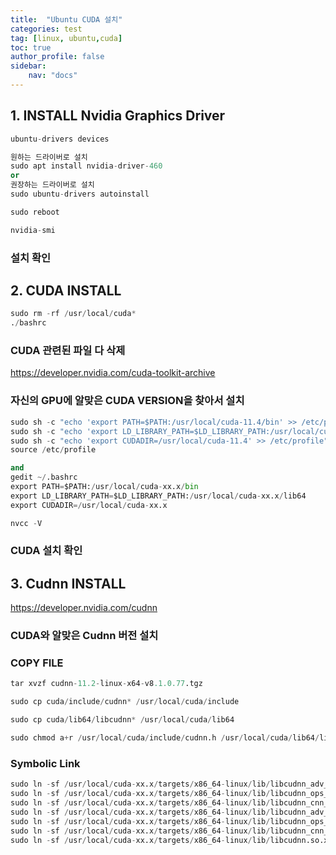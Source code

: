 ```yaml
---
title:  "Ubuntu CUDA 설치"
categories: test
tag: [linux, ubuntu,cuda]
toc: true
author_profile: false
sidebar:
    nav: "docs"
---
```



## 1. INSTALL Nvidia Graphics Driver
```python
ubuntu-drivers devices

원하는 드라이버로 설치
sudo apt install nvidia-driver-460
or
권장하는 드라이버로 설치
sudo ubuntu-drivers autoinstall 

sudo reboot
```

```python
nvidia-smi
```
### 설치 확인


## 2.  CUDA INSTALL
```python
sudo rm -rf /usr/local/cuda*
./bashrc
```
### CUDA 관련된 파일 다 삭제


https://developer.nvidia.com/cuda-toolkit-archive
### 자신의 GPU에 알맞은 CUDA VERSION을 찾아서 설치

```python
sudo sh -c "echo 'export PATH=$PATH:/usr/local/cuda-11.4/bin' >> /etc/profile"
sudo sh -c "echo 'export LD_LIBRARY_PATH=$LD_LIBRARY_PATH:/usr/local/cuda-11.4/lib64' >> /etc/profile"
sudo sh -c "echo 'export CUDADIR=/usr/local/cuda-11.4' >> /etc/profile"
source /etc/profile

and
gedit ~/.bashrc
export PATH=$PATH:/usr/local/cuda-xx.x/bin
export LD_LIBRARY_PATH=$LD_LIBRARY_PATH:/usr/local/cuda-xx.x/lib64
export CUDADIR=/usr/local/cuda-xx.x
```

```python
nvcc -V
```
### CUDA 설치 확인

## 3. Cudnn INSTALL

https://developer.nvidia.com/cudnn
### CUDA와 알맞은 Cudnn 버전 설치


### COPY FILE
```python
tar xvzf cudnn-11.2-linux-x64-v8.1.0.77.tgz

sudo cp cuda/include/cudnn* /usr/local/cuda/include

sudo cp cuda/lib64/libcudnn* /usr/local/cuda/lib64

sudo chmod a+r /usr/local/cuda/include/cudnn.h /usr/local/cuda/lib64/libcudnn*
```

### Symbolic Link
```python
sudo ln -sf /usr/local/cuda-xx.x/targets/x86_64-linux/lib/libcudnn_adv_train.so.x.x.x /usr/local/cuda-11.2/targets/x86_64-linux/lib/libcudnn_adv_train.so.8
sudo ln -sf /usr/local/cuda-xx.x/targets/x86_64-linux/lib/libcudnn_ops_infer.so.x.x.x  /usr/local/cuda-11.2/targets/x86_64-linux/lib/libcudnn_ops_infer.so.8
sudo ln -sf /usr/local/cuda-xx.x/targets/x86_64-linux/lib/libcudnn_cnn_train.so.x.x.x  /usr/local/cuda-11.2/targets/x86_64-linux/lib/libcudnn_cnn_train.so.8
sudo ln -sf /usr/local/cuda-xx.x/targets/x86_64-linux/lib/libcudnn_adv_infer.so.x.x.x  /usr/local/cuda-11.2/targets/x86_64-linux/lib/libcudnn_adv_infer.so.8
sudo ln -sf /usr/local/cuda-xx.x/targets/x86_64-linux/lib/libcudnn_ops_train.so.x.x.x  /usr/local/cuda-11.2/targets/x86_64-linux/lib/libcudnn_ops_train.so.8
sudo ln -sf /usr/local/cuda-xx.x/targets/x86_64-linux/lib/libcudnn_cnn_infer.so.x.x.x /usr/local/cuda-11.2/targets/x86_64-linux/lib/libcudnn_cnn_infer.so.8
sudo ln -sf /usr/local/cuda-xx.x/targets/x86_64-linux/lib/libcudnn.so.x.x.x  /usr/local/cuda-11.2/targets/x86_64-linux/lib/libcudnn.so.8

```


```python


```